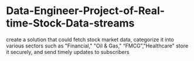 # Data-Engineer-Project-of-Real-time-Stock-Data-streams
create a solution that could fetch stock market data, categorize it into various sectors such as "Financial," "Oil &amp; Gas," “FMCG”,"Healthcare" store it securely, and send timely updates to subscribers
